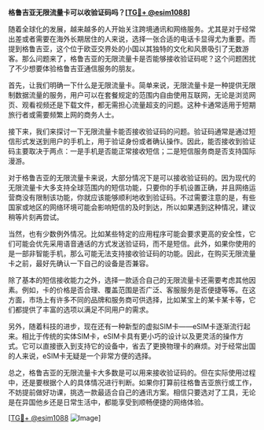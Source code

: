 **格鲁吉亚无限流量卡可以收验证码吗？[[TG💪+ @esim1088](https://t.me/s/esim1088)]**

随着全球化的发展，越来越多的人开始关注跨境通讯和网络服务。尤其是对于经常出差或者需要在海外长期居住的人来说，选择一张合适的电话卡显得尤为重要。而提到格鲁吉亚，这个位于欧亚交界处的小国以其独特的文化和风景吸引了无数游客。那么问题来了，格鲁吉亚的无限流量卡是否能够接收验证码呢？这个问题困扰了不少想要体验格鲁吉亚通信服务的朋友。

首先，让我们明确一下什么是无限流量卡。简单来说，无限流量卡是一种提供无限制数据流量的服务，用户可以在套餐规定的范围内自由使用互联网，无论是浏览网页、观看视频还是下载文件，都无需担心流量超支的问题。这种卡通常适用于短期旅行者或需要频繁上网的商务人士。

接下来，我们来探讨一下无限流量卡能否接收验证码的问题。验证码通常是通过短信形式发送到用户的手机上，用于验证身份或者确认操作。因此，能否接收到验证码主要取决于两点：一是手机是否能正常接收短信；二是短信服务商是否支持国际漫游。

对于格鲁吉亚的无限流量卡来说，大部分情况下是可以接收验证码的。因为现代的无限流量卡大多支持全球范围内的短信功能，只要你的手机设置正确，并且网络运营商没有限制该功能，你就应该能够顺利地收到验证码。不过需要注意的是，有些国家或地区的网络环境可能会影响短信的及时到达，所以如果遇到这种情况，建议稍等片刻再尝试。

当然，也有少数例外情况。比如某些特定的应用程序可能会要求更高的安全性，它们可能会优先采用语音通话的方式发送验证码，而不是短信。此外，如果你使用的是一部非智能手机，那么可能无法支持接收验证码的功能。因此，在购买无限流量卡之前，最好先确认一下自己的设备是否兼容。

除了基本的短信接收能力之外，选择一款适合自己的无限流量卡还需要考虑其他因素。例如，卡的价格是否合理、覆盖范围是否广泛、客服服务是否便捷等等。在这方面，市场上有许多不同的品牌和服务商可供选择，比如某宝上的某卡某卡等，它们都提供了丰富的选项以满足不同用户的需求。

另外，随着科技的进步，现在还有一种新型的虚拟SIM卡——eSIM卡逐渐流行起来。相比于传统的实体SIM卡，eSIM卡具有更小巧的设计以及更灵活的操作方式。它可以直接嵌入到支持它的设备中，省去了更换物理卡的麻烦。对于经常出国的人来说，eSIM卡无疑是一个非常方便的选择。

总之，格鲁吉亚的无限流量卡大多数是可以用来接收验证码的。但在实际使用过程中，还是要根据个人的具体情况进行判断。如果你打算前往格鲁吉亚旅行或工作，不妨提前做好功课，挑选一款最适合自己的通讯方案。相信只要选对了工具，无论是在异国他乡还是日常生活中，都能享受到顺畅便捷的网络体验。

[[TG💪+ @esim1088](https://t.me/s/esim1088) ![Image](https://i.postimg.cc/4NQfJmqS/Snipaste-2025-05-13-00-14-12.png)]